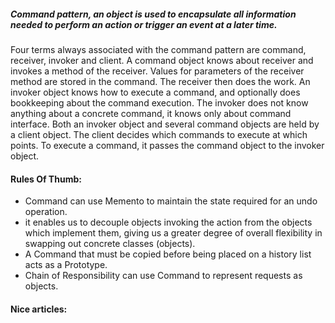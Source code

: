 ##### Command pattern, an object is used to encapsulate all information needed to perform an action or trigger an event at a later time.

Four terms always associated with the command pattern are command, receiver, invoker and client. A command object knows about receiver and invokes a method of the receiver. Values for parameters of the receiver method are stored in the command. The receiver then does the work. An invoker object knows how to execute a command, and optionally does bookkeeping about the command execution. The invoker does not know anything about a concrete command, it knows only about command interface. Both an invoker object and several command objects are held by a client object. The client decides which commands to execute at which points. To execute a command, it passes the command object to the invoker object.

#### Rules Of Thumb:
+ Command can use Memento to maintain the state required for an undo operation.
+ it enables us to decouple objects invoking the action from the objects which implement them, giving us a greater degree of overall flexibility in swapping out concrete classes (objects).
+ A Command that must be copied before being placed on a history list acts as a Prototype.
+ Chain of Responsibility can use Command to represent requests as objects.

#### Nice articles:
